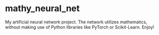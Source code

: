 # mathy_neural_net
My artificial neural network project. The network utilizes mathematics, without making use of Python libraries like PyTorch or Scikit-Learn. Enjoy!
